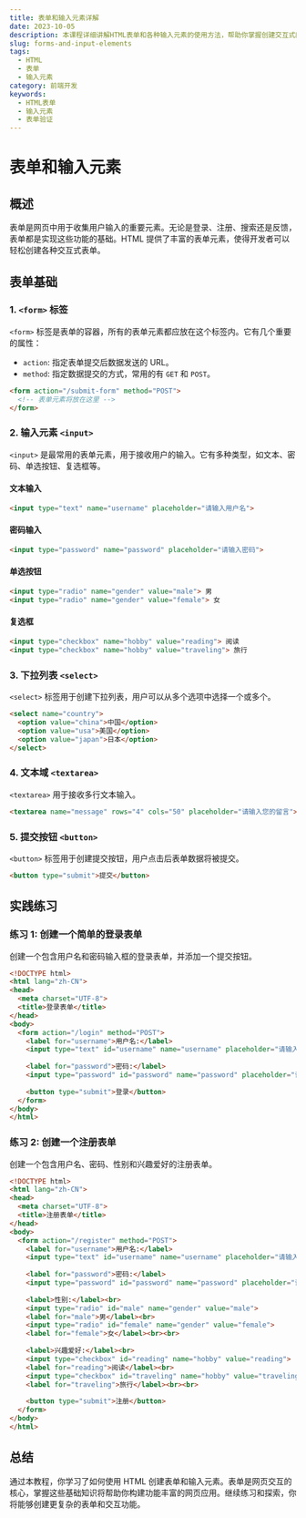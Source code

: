 ```yaml
---
title: 表单和输入元素详解
date: 2023-10-05
description: 本课程详细讲解HTML表单和各种输入元素的使用方法，帮助你掌握创建交互式网页表单的技巧。
slug: forms-and-input-elements
tags:
  - HTML
  - 表单
  - 输入元素
category: 前端开发
keywords:
  - HTML表单
  - 输入元素
  - 表单验证
---
```


# 表单和输入元素

## 概述

表单是网页中用于收集用户输入的重要元素。无论是登录、注册、搜索还是反馈，表单都是实现这些功能的基础。HTML 提供了丰富的表单元素，使得开发者可以轻松创建各种交互式表单。

## 表单基础

### 1. `<form>` 标签

`<form>` 标签是表单的容器，所有的表单元素都应放在这个标签内。它有几个重要的属性：

- `action`: 指定表单提交后数据发送的 URL。
- `method`: 指定数据提交的方式，常用的有 `GET` 和 `POST`。

```html
<form action="/submit-form" method="POST">
  <!-- 表单元素将放在这里 -->
</form>
```

### 2. 输入元素 `<input>`

`<input>` 是最常用的表单元素，用于接收用户的输入。它有多种类型，如文本、密码、单选按钮、复选框等。

#### 文本输入

```html
<input type="text" name="username" placeholder="请输入用户名">
```

#### 密码输入

```html
<input type="password" name="password" placeholder="请输入密码">
```

#### 单选按钮

```html
<input type="radio" name="gender" value="male"> 男
<input type="radio" name="gender" value="female"> 女
```

#### 复选框

```html
<input type="checkbox" name="hobby" value="reading"> 阅读
<input type="checkbox" name="hobby" value="traveling"> 旅行
```

### 3. 下拉列表 `<select>`

`<select>` 标签用于创建下拉列表，用户可以从多个选项中选择一个或多个。

```html
<select name="country">
  <option value="china">中国</option>
  <option value="usa">美国</option>
  <option value="japan">日本</option>
</select>
```

### 4. 文本域 `<textarea>`

`<textarea>` 用于接收多行文本输入。

```html
<textarea name="message" rows="4" cols="50" placeholder="请输入您的留言"></textarea>
```

### 5. 提交按钮 `<button>`

`<button>` 标签用于创建提交按钮，用户点击后表单数据将被提交。

```html
<button type="submit">提交</button>
```

## 实践练习

### 练习 1: 创建一个简单的登录表单

创建一个包含用户名和密码输入框的登录表单，并添加一个提交按钮。

```html
<!DOCTYPE html>
<html lang="zh-CN">
<head>
  <meta charset="UTF-8">
  <title>登录表单</title>
</head>
<body>
  <form action="/login" method="POST">
    <label for="username">用户名:</label>
    <input type="text" id="username" name="username" placeholder="请输入用户名"><br><br>
    
    <label for="password">密码:</label>
    <input type="password" id="password" name="password" placeholder="请输入密码"><br><br>
    
    <button type="submit">登录</button>
  </form>
</body>
</html>
```

### 练习 2: 创建一个注册表单

创建一个包含用户名、密码、性别和兴趣爱好的注册表单。

```html
<!DOCTYPE html>
<html lang="zh-CN">
<head>
  <meta charset="UTF-8">
  <title>注册表单</title>
</head>
<body>
  <form action="/register" method="POST">
    <label for="username">用户名:</label>
    <input type="text" id="username" name="username" placeholder="请输入用户名"><br><br>
    
    <label for="password">密码:</label>
    <input type="password" id="password" name="password" placeholder="请输入密码"><br><br>
    
    <label>性别:</label><br>
    <input type="radio" id="male" name="gender" value="male">
    <label for="male">男</label><br>
    <input type="radio" id="female" name="gender" value="female">
    <label for="female">女</label><br><br>
    
    <label>兴趣爱好:</label><br>
    <input type="checkbox" id="reading" name="hobby" value="reading">
    <label for="reading">阅读</label><br>
    <input type="checkbox" id="traveling" name="hobby" value="traveling">
    <label for="traveling">旅行</label><br><br>
    
    <button type="submit">注册</button>
  </form>
</body>
</html>
```

## 总结

通过本教程，你学习了如何使用 HTML 创建表单和输入元素。表单是网页交互的核心，掌握这些基础知识将帮助你构建功能丰富的网页应用。继续练习和探索，你将能够创建更复杂的表单和交互功能。